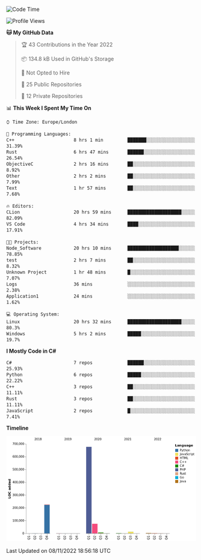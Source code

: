 <!--START_SECTION:waka-->
![Code Time](http://img.shields.io/badge/Code%20Time-368%20hrs%2046%20mins-blue)

![Profile Views](http://img.shields.io/badge/Profile%20Views-0-blue)

**🐱 My GitHub Data** 

> 🏆 43 Contributions in the Year 2022
 > 
> 📦 134.8 kB Used in GitHub's Storage 
 > 
> 🚫 Not Opted to Hire
 > 
> 📜 25 Public Repositories 
 > 
> 🔑 12 Private Repositories  
 > 
📊 **This Week I Spent My Time On** 

```text
⌚︎ Time Zone: Europe/London

💬 Programming Languages: 
C++                      8 hrs 1 min         ███████░░░░░░░░░░░░░░░░░░   31.39% 
Rust                     6 hrs 47 mins       ██████░░░░░░░░░░░░░░░░░░░   26.54% 
ObjectiveC               2 hrs 16 mins       ██░░░░░░░░░░░░░░░░░░░░░░░   8.92% 
Other                    2 hrs 2 mins        ██░░░░░░░░░░░░░░░░░░░░░░░   7.99% 
Text                     1 hr 57 mins        ██░░░░░░░░░░░░░░░░░░░░░░░   7.68%

🔥 Editors: 
CLion                    20 hrs 59 mins      ████████████████████░░░░░   82.09% 
VS Code                  4 hrs 34 mins       ████░░░░░░░░░░░░░░░░░░░░░   17.91%

🐱‍💻 Projects: 
Node_Software            20 hrs 10 mins      ███████████████████░░░░░░   78.85% 
test                     2 hrs 7 mins        ██░░░░░░░░░░░░░░░░░░░░░░░   8.32% 
Unknown Project          1 hr 48 mins        █░░░░░░░░░░░░░░░░░░░░░░░░   7.07% 
Logs                     36 mins             ░░░░░░░░░░░░░░░░░░░░░░░░░   2.38% 
Application1             24 mins             ░░░░░░░░░░░░░░░░░░░░░░░░░   1.62%

💻 Operating System: 
Linux                    20 hrs 32 mins      ████████████████████░░░░░   80.3% 
Windows                  5 hrs 2 mins        █████░░░░░░░░░░░░░░░░░░░░   19.7%

```

**I Mostly Code in C#** 

```text
C#                       7 repos             ██████░░░░░░░░░░░░░░░░░░░   25.93% 
Python                   6 repos             █████░░░░░░░░░░░░░░░░░░░░   22.22% 
C++                      3 repos             ██░░░░░░░░░░░░░░░░░░░░░░░   11.11% 
Rust                     3 repos             ██░░░░░░░░░░░░░░░░░░░░░░░   11.11% 
JavaScript               2 repos             █░░░░░░░░░░░░░░░░░░░░░░░░   7.41%

```


**Timeline**

![Chart not found](https://raw.githubusercontent.com/Jirubizu/Jirubizu/master/charts/bar_graph.png) 


 Last Updated on 08/11/2022 18:56:18 UTC
<!--END_SECTION:waka-->